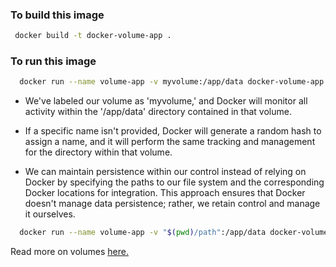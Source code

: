 ### To build this image

```bash
 docker build -t docker-volume-app .
```

### To run this image

```bash
  docker run --name volume-app -v myvolume:/app/data docker-volume-app
```

- We've labeled our volume as 'myvolume,' and Docker will monitor all activity within the '/app/data' directory contained in that volume.

- If a specific name isn't provided, Docker will generate a random hash to assign a name, and it will perform the same tracking and management for the directory within that volume.

- We can maintain persistence within our control instead of relying on Docker by specifying the paths to our file system and the corresponding Docker locations for integration. This approach ensures that Docker doesn't manage data persistence; rather, we retain control and manage it ourselves.

```bash
  docker run --name volume-app -v "$(pwd)/path":/app/data docker-volume-app
```

Read more on volumes [here.](https://docs.docker.com/storage/volumes/)
